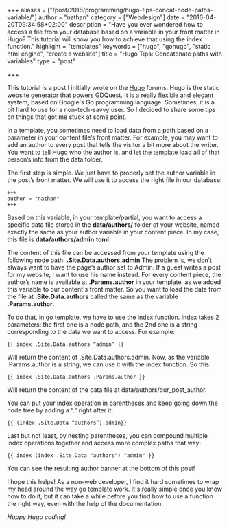 +++
aliases = ["/post/2016/programming/hugo-tips-concat-node-paths-variable/"]
author = "nathan"
category = ["Webdesign"]
date = "2016-04-20T09:34:58+02:00"
description = "Have you ever wondered how to access a file from your database based on a variable in your front matter in Hugo? This tutorial will show you how to achieve that using the index function."
highlight = "templates"
keywords = ["hugo", "gohugo", "static html engine", "create a website"]
title = "Hugo Tips: Concatenate paths with variables"
type = "post"

+++

<span class="text-muted"> This tutorial is a post I initially wrote on the [Hugo](//gohugo.io/) forums. Hugo is the static website generator that powers GDQuest.
It is a really flexible and elegant system, based on Google's Go programming language. Sometimes, it is a bit hard to use for a non-tech-savvy user. So I decided to share some tips on things that got me stuck at some point. </span>

In a template, you sometimes need to load data from a path based on a parameter in your content file’s front matter. For example, you may want to add an author to every post that tells the visitor a bit more about the writer. You want to tell Hugo who the author is, and let the template load all of that person’s info from the data folder.

The first step is simple. We just have to properly set the author variable in the post’s front matter. We will use it to access the right file in our database:

~~~
+++
author = "nathan"
+++
~~~

Based on this variable, in your template/partial, you want to access a specific data file stored in the **data/authors/** folder of your website, named exactly the same as your author variable in your content piece. In my case, this file is **data/authors/admin.toml**.

The content of this file can be accessed from your template using the following node path: **.Site.Data.authors.admin**
The problem is, we don’t always want to have the page’s author set to Admin. If a guest writes a post for my website, I want to use his name instead. For every content piece, the author’s name is available at **.Params.author** in your template, as we added this variable to our content's front matter. So you want to load the data from the file at **.Site.Data.authors** called the same as the variable **.Params.author**.

To do that, in go template, we have to use the index function. Index takes 2 parameters: the first one is a node path, and the 2nd one is a string corresponding to the data we want to access. For example:

~~~
{{ index .Site.Data.authors “admin” }}
~~~

Will return the content of .Site.Data.authors.admin. Now, as the variable .Params.author is a string, we can use it with the index function. So this:

~~~
{{ index .Site.Data.authors .Params.author }}
~~~

Will return the content of the data file at data/authors/our_post_author.

You can put your index operation in parentheses and keep going down the node tree by adding a “.” right after it:

~~~
{{ (index .Site.Data “authors”).admin}}
~~~

Last but not least, by nesting parentheses, you can compound multiple index operations together and access more complex paths that way:

~~~
{{ index (index .Site.Data "authors") "admin" }}
~~~

You can see the resulting author banner at the bottom of this post!

I hope this helps! As a non-web developer, I find it hard sometimes to wrap my head around the way go template work. It's really simple once you know how to do it, but it can take a while before you find how to use a function the right way, even with the help of the documentation.

_Happy Hugo coding!_
